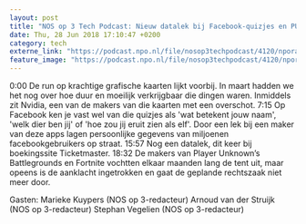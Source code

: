 ```yaml
---
layout: post
title: "NOS op 3 Tech Podcast: Nieuw datalek bij Facebook-quizjes en PUBG vs Fortnite"
date: Thu, 28 Jun 2018 17:10:47 +0200
category: tech
externe_link: "https://podcast.npo.nl/file/nosop3techpodcast/4120/nporadio1_nosop3techpodcast_20180628_nos-op-3-tech-podcast-nieuw-datalek-bij-facebook-quizjes-en-pubg-vs-fortnite.mp3"
feature_image: "https://podcast.npo.nl/file/nosop3techpodcast/4120/nporadio1_nosop3techpodcast_20180628_nos-op-3-tech-podcast-nieuw-datalek-bij-facebook-quizjes-en-pubg-vs-fortnite.mp3"
---
```


0:00 De run op krachtige grafische kaarten lijkt voorbij. In maart hadden we het nog over hoe duur en moeilijk verkrijgbaar die dingen waren. Inmiddels zit Nvidia, een van de makers van die kaarten met een overschot.
7:15 Op Facebook ken je vast wel van die quizjes als 'wat betekent jouw naam', 'welk dier ben jij' of 'hoe zou jij eruit zien als elf'. Door een lek bij een maker van deze apps lagen persoonlijke gegevens van miljoenen facebookgebruikers op straat.
15:57 Nog een datalek, dit keer bij boekingssite Ticketmaster.
18:32 De makers van Player Unknown’s Battlegrounds en Fortnite vochtten elkaar maanden lang de tent uit, maar opeens is de aanklacht ingetrokken en gaat de geplande rechtszaak niet meer door.

Gasten:
Marieke Kuypers (NOS op 3-redacteur)
Arnoud van der Struijk (NOS op 3-redacteur)
Stephan Vegelien (NOS op 3-redacteur)<img src="http://feeds.feedburner.com/~r/nosop3-tech-podcast/~4/Qn8FJeE41MI" height="1" width="1" alt=""/>
